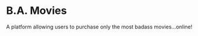 B.A. Movies
=============

A platform allowing users to purchase only the most badass movies...online!